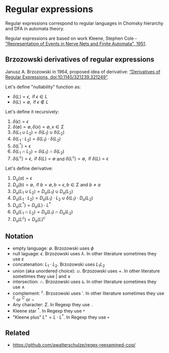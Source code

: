 # Regular expressions

Regular expressions correspond to regular languages in Chomsky hierarchy and DFA in automata theory.

Regular expressions are based on work Kleene, Stephen Cole - ["Representation of Events in Nerve Nets and Finite Automata", 1951](https://www.rand.org/content/dam/rand/pubs/research_memoranda/2008/RM704.pdf).

## Brzozowski derivatives of regular expressions

Janusz A. Brzozowski in 1964, proposed idea of derivative: ["Derivatives of Regular Expressions, doi:10.1145/321239.321249"](https://dl.acm.org/doi/pdf/10.1145/321239.321249).

Let's define "nullability" function as:

- $\delta(L) = \epsilon, \text{ if } \epsilon \in L$
- $\delta(L) = \emptyset, \text{ if } \epsilon \notin L$

Let's define it recursively:

1. $\delta(\epsilon) = \epsilon$
2. $\delta(\emptyset) = \emptyset, \delta(x) = \emptyset, x \in \Sigma$
3. $\delta(L_1 \cup L_2) = \delta(L_1) \cup \delta(L_2)$
4. $\delta(L_1 \cdot L_2) = \delta(L_1) \cdot \delta(L_2)$
5. $\delta(L^*) = \epsilon$
6. $\delta(L_1 \cap L_2) = \delta(L_1) \cap \delta(L_2)$
7. $\delta(L^c) = \epsilon, \text{ if } \delta(L) = \emptyset$ and $\delta(L^c) = \emptyset, \text{ if } \delta(L) = \epsilon$

Let's define derivative:

1. $D_a(a) = \epsilon$
2. $D_a(b) = \emptyset, \text{ if } b = \emptyset, b = \epsilon, b \in \Sigma \text{ and } b \neq a$
3. $D_a(L_1 \cup L_2) = D_a(L_1) \cup D_a(L_2)$
4. $D_a(L_1 \cdot L_2) = D_a(L_1) \cdot L_2 \cup \delta(L_1) \cdot D_a(L_2)$
5. $D_a(L^*) = D_a(L) \cdot L^*$
6. $D_a(L_1 \cap L_2) = D_a(L_1) \cap D_a(L_2)$
7. $D_a(L^c) = D_a(L)^c$

## Notation

- empty language: $\emptyset$. Brzozowski uses $\phi$
- null laguage:  $\epsilon$. Brzozowski uses $\lambda$. In other literature sometimes they use $\varepsilon$
- concatenation: $L_1 \cdot L_2$. Brzozowski uses $L_1L_2$
- union (aka unordered choice): $\cup$. Brzozowski uses $+$. In other literature sometimes they use $|$ and $\lor$
- intersection: $\cap$. Brzozowski uses `&`. In other literature sometimes they use $\land$
- complement: $^c$. Brzozowski uses $'$. In other literature sometimes they use $^\complement$ or $^C$ or $\lnot$
- Any character: $\Sigma$. In Regexp they use `.`
- Kleene star $^*$. In Regexp they use `*`
- "Kleene plus" $L^+ = L \cdot L^*$. In Regexp they use `+`

## Related

- https://github.com/awalterschulze/regex-reexamined-coq/
